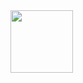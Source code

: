  <!-- <p align ="center"> -->
 <img width="100vw" src="src/assets/to_readme/pag.png">
 <!-- <p> -->
